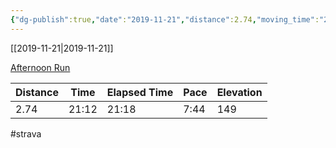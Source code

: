 ```yaml
---
{"dg-publish":true,"date":"2019-11-21","distance":2.74,"moving_time":"21:12","elapsed_time":"21:18","pace":"7:44","total_elevation_gain":149,"url":"https://www.strava.com/activities/2882171817","permalink":"/01-personal/strava/2019-11-21-afternoon-run/","dgPassFrontmatter":true}
---
```



[[2019-11-21\|2019-11-21]]

[Afternoon Run](https://www.strava.com/activities/2882171817)

| Distance | Time  | Elapsed Time | Pace | Elevation |
| -------- | ----- | ------------ | ---- | --------- |
| 2.74     | 21:12 | 21:18        | 7:44 | 149       |




#strava

